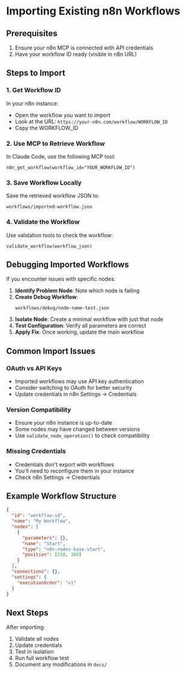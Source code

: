 # Importing Existing n8n Workflows

## Prerequisites

1. Ensure your n8n MCP is connected with API credentials
2. Have your workflow ID ready (visible in n8n URL)

## Steps to Import

### 1. Get Workflow ID

In your n8n instance:
- Open the workflow you want to import
- Look at the URL: `https://your-n8n.com/workflow/WORKFLOW_ID`
- Copy the WORKFLOW_ID

### 2. Use MCP to Retrieve Workflow

In Claude Code, use the following MCP tool:

```
n8n_get_workflow(workflow_id="YOUR_WORKFLOW_ID")
```

### 3. Save Workflow Locally

Save the retrieved workflow JSON to:
```
workflows/imported-workflow.json
```

### 4. Validate the Workflow

Use validation tools to check the workflow:
```
validate_workflow(workflow_json)
```

## Debugging Imported Workflows

If you encounter issues with specific nodes:

1. **Identify Problem Node**: Note which node is failing
2. **Create Debug Workflow**: 
   ```
   workflows/debug/node-name-test.json
   ```
3. **Isolate Node**: Create a minimal workflow with just that node
4. **Test Configuration**: Verify all parameters are correct
5. **Apply Fix**: Once working, update the main workflow

## Common Import Issues

### OAuth vs API Keys
- Imported workflows may use API key authentication
- Consider switching to OAuth for better security
- Update credentials in n8n Settings → Credentials

### Version Compatibility
- Ensure your n8n instance is up-to-date
- Some nodes may have changed between versions
- Use `validate_node_operation()` to check compatibility

### Missing Credentials
- Credentials don't export with workflows
- You'll need to reconfigure them in your instance
- Check n8n Settings → Credentials

## Example Workflow Structure

```json
{
  "id": "workflow-id",
  "name": "My Workflow",
  "nodes": [
    {
      "parameters": {},
      "name": "Start",
      "type": "n8n-nodes-base.start",
      "position": [250, 300]
    }
  ],
  "connections": {},
  "settings": {
    "executionOrder": "v1"
  }
}
```

## Next Steps

After importing:
1. Validate all nodes
2. Update credentials
3. Test in isolation
4. Run full workflow test
5. Document any modifications in `docs/`